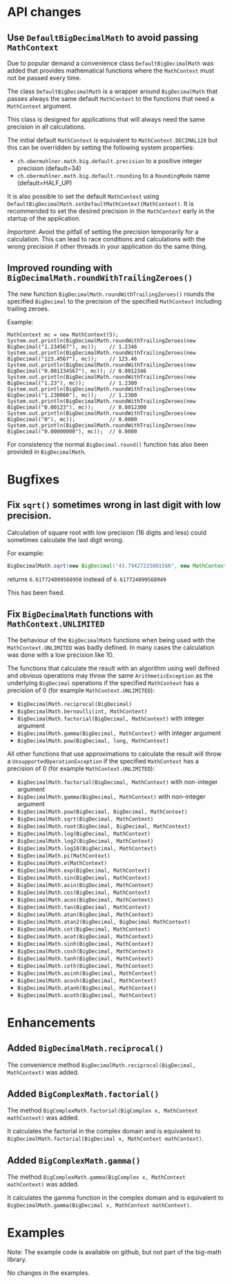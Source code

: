 # API changes

## Use `DefaultBigDecimalMath` to avoid passing `MathContext`

Due to popular demand a convenience class `DefaultBigDecimalMath` was added that provides mathematical functions
where the `MathContext` must not be passed every time.

The class `DefaultBigDecimalMath` is a wrapper around `BigDecimalMath` that passes always the same default `MathContext` to the
functions that need a `MathContext` argument.

This class is designed for applications that will always need the same precision in all calculations.

The initial default `MathContext` is equivalent to `MathContext.DECIMAL128`
but this can be overridden by setting the following system properties:
* `ch.obermuhlner.math.big.default.precision` to a positive integer precision (default=34)
* `ch.obermuhlner.math.big.default.rounding` to a `RoundingMode` name (default=HALF_UP)

It is also possible to set the default `MathContext` using `DefaultBigDecimalMath.setDefaultMathContext(MathContext)`.
It is recommended to set the desired precision in the `MathContext` early in the startup of the application.

*Important*: Avoid the pitfall of setting the precision temporarily for a calculation.
This can lead to race conditions and calculations with the wrong precision
if other threads in your application do the same thing.

## Improved rounding with `BigDecimalMath.roundWithTrailingZeroes()`

The new function `BigDecimalMath.roundWithTrailingZeroes()` rounds the specified `BigDecimal` to the precision of the specified `MathContext` including trailing zeroes.

Example:
```
MathContext mc = new MathContext(5);
System.out.println(BigDecimalMath.roundWithTrailingZeroes(new BigDecimal("1.234567"), mc));    // 1.2346
System.out.println(BigDecimalMath.roundWithTrailingZeroes(new BigDecimal("123.4567"), mc));    // 123.46
System.out.println(BigDecimalMath.roundWithTrailingZeroes(new BigDecimal("0.001234567"), mc)); // 0.0012346
System.out.println(BigDecimalMath.roundWithTrailingZeroes(new BigDecimal("1.23"), mc));        // 1.2300
System.out.println(BigDecimalMath.roundWithTrailingZeroes(new BigDecimal("1.230000"), mc));    // 1.2300
System.out.println(BigDecimalMath.roundWithTrailingZeroes(new BigDecimal("0.00123"), mc));     // 0.0012300
System.out.println(BigDecimalMath.roundWithTrailingZeroes(new BigDecimal("0"), mc));           // 0.0000
System.out.println(BigDecimalMath.roundWithTrailingZeroes(new BigDecimal("0.00000000"), mc));  // 0.0000
```

For consistency the normal `BigDecimal.round()` function has also been provided in `BigDecimalMath`. 


# Bugfixes

## Fix `sqrt()` sometimes wrong in last digit with low precision.

Calculation of square root with low precision (16 digits and less) could sometimes
calculate the last digit wrong.

For example:
```java
BigDecimalMath.sqrt(new BigDecimal("43.79427225801566", new MathContext(16)));
```
returns `6.617724099568950` instead of `6.617724099568949`

This has been fixed.

## Fix `BigDecimalMath` functions with `MathContext.UNLIMITED`

The behaviour of the `BigDecimalMath` functions when being used with the `MathContext.UNLIMITED` was badly defined.
In many cases the calculation was done with a low precision like 10.

The functions that calculate the result with an algorithm using well defined and obvious operations
may throw the same `ArithmeticException` as the underlying `BigDecimal` operations
 if the specified `MathContext` has a precision of 0 (for example `MathContext.UNLIMITED`):
- `BigDecimalMath.reciprocal(BigDecimal)` 
- `BigDecimalMath.bernoulli(int, MathContext)` 
- `BigDecimalMath.factorial(BigDecimal, MathContext)` with integer argument
- `BigDecimalMath.gamma(BigDecimal, MathContext)` with integer argument
- `BigDecimalMath.pow(BigDecimal, long, MathContext)` 
 
 All other functions that use approximations to calculate the result will throw a `UnsupportedOperationException`
 if the specified `MathContext` has a precision of 0 (for example `MathContext.UNLIMITED`):
- `BigDecimalMath.factorial(BigDecimal, MathContext)` with non-integer argument
- `BigDecimalMath.gamma(BigDecimal, MathContext)` with non-integer argument
- `BigDecimalMath.pow(BigDecimal, BigDecimal, MathContext)`
- `BigDecimalMath.sqrt(BigDecimal, MathContext)`
- `BigDecimalMath.root(BigDecimal, BigDecimal, MathContext)`
- `BigDecimalMath.log(BigDecimal, MathContext)`
- `BigDecimalMath.log2(BigDecimal, MathContext)`
- `BigDecimalMath.log10(BigDecimal, MathContext)`
- `BigDecimalMath.pi(MathContext)`
- `BigDecimalMath.e(MathContext)`
- `BigDecimalMath.exp(BigDecimal, MathContext)`
- `BigDecimalMath.sin(BigDecimal, MathContext)`
- `BigDecimalMath.asin(BigDecimal, MathContext)`
- `BigDecimalMath.cos(BigDecimal, MathContext)`
- `BigDecimalMath.acos(BigDecimal, MathContext)`
- `BigDecimalMath.tan(BigDecimal, MathContext)`
- `BigDecimalMath.atan(BigDecimal, MathContext)`
- `BigDecimalMath.atan2(BigDecimal, BigDecimal MathContext)`
- `BigDecimalMath.cot(BigDecimal, MathContext)`
- `BigDecimalMath.acot(BigDecimal, MathContext)`
- `BigDecimalMath.sinh(BigDecimal, MathContext)`
- `BigDecimalMath.cosh(BigDecimal, MathContext)`
- `BigDecimalMath.tanh(BigDecimal, MathContext)`
- `BigDecimalMath.coth(BigDecimal, MathContext)`
- `BigDecimalMath.asinh(BigDecimal, MathContext)`
- `BigDecimalMath.acosh(BigDecimal, MathContext)`
- `BigDecimalMath.atanh(BigDecimal, MathContext)`
- `BigDecimalMath.acoth(BigDecimal, MathContext)`

# Enhancements

## Added `BigDecimalMath.reciprocal()`

The convenience method `BigDecimalMath.reciprocal(BigDecimal, MathContext)` was added.


## Added `BigComplexMath.factorial()`

The method `BigComplexMath.factorial(BigComplex x, MathContext mathContext)` was added.

It calculates the factorial in the complex domain and is equivalent to `BigDecimalMath.factorial(BigDecimal x, MathContext mathContext)`.


## Added `BigComplexMath.gamma()`

The method `BigComplexMath.gamma(BigComplex x, MathContext mathContext)` was added.

It calculates the gamma function in the complex domain and is equivalent to `BigDecimalMath.gamma(BigDecimal x, MathContext mathContext)`.


# Examples

Note: The example code is available on github, but not part of the big-math library.

No changes in the examples.
